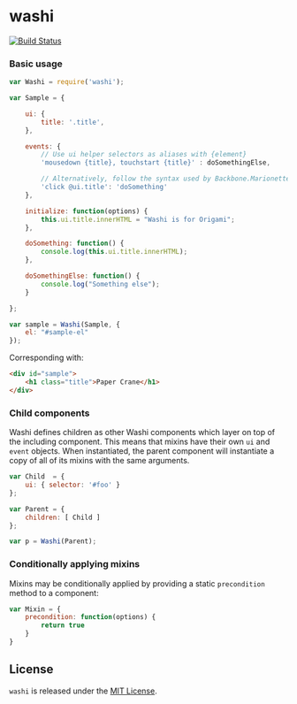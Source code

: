 washi
=====

[![Build Status](https://travis-ci.org/vigetlabs/washi.png?branch=master)](https://travis-ci.org/vigetlabs/washi)

### Basic usage

```javascript
var Washi = require('washi');

var Sample = {

    ui: {
        title: '.title',
    },

    events: {
        // Use ui helper selectors as aliases with {element}
        'mousedown {title}, touchstart {title}' : doSomethingElse,

        // Alternatively, follow the syntax used by Backbone.Marionette
        'click @ui.title': 'doSomething'
    },

    initialize: function(options) {
        this.ui.title.innerHTML = "Washi is for Origami";
    },

    doSomething: function() {
        console.log(this.ui.title.innerHTML);
    },

    doSomethingElse: function() {
        console.log("Something else");
    }

};

var sample = Washi(Sample, {
    el: "#sample-el"
});
```

Corresponding with:

```html
<div id="sample">
    <h1 class="title">Paper Crane</h1>
</div>
```

### Child components

Washi defines children as other Washi components which layer on top of the including component. This means that mixins have their own `ui` and `event` objects. When instantiated, the parent component will instantiate a copy of all of its mixins with the same arguments.

```javascript
var Child  = {
	ui: { selector: '#foo' }
};

var Parent = {
	children: [ Child ]
};

var p = Washi(Parent);
```

### Conditionally applying mixins

Mixins may be conditionally applied by providing a static `precondition` method to a component:

```javascript
var Mixin = {
	precondition: function(options) {
	    return true
	}
}
```

## License

`washi` is released under the [MIT License](http://opensource.org/licenses/MIT).
